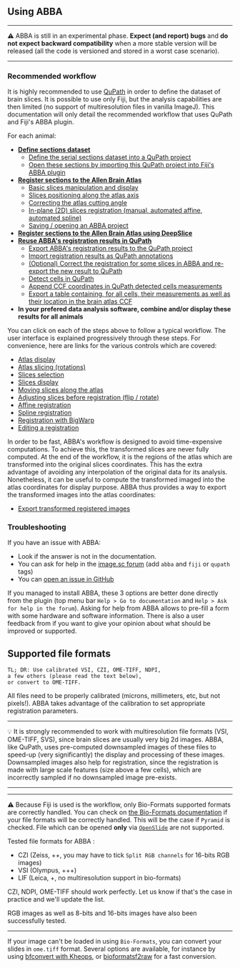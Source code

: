 ## Using ABBA

---

:warning: ABBA is still in an experimental phase. **Expect (and report) bugs** and **do not expect backward compatibility** when a more stable version will be released (all the code is versioned and stored in a worst case scenario).

---

### Recommended workflow
It is highly recommended to use [QuPath](https://qupath.github.io/) in order to define the dataset of brain slices. It is possible to use only Fiji, but the analysis capabilities are then limited (no support of multiresolution files in vanilla ImageJ). This documentation will only detail the recommended workflow that uses QuPath and Fiji's ABBA plugin.
 
For each animal:
* [**Define sections dataset**](create_dataset_and_open.md)
  * [Define the serial sections dataset into a QuPath project](create_dataset_and_open.md)
  * [Open these sections by importing this QuPath project into Fiji's ABBA plugin](create_dataset_and_open.md#abba-navigation)
* [**Register sections to the Allen Brain Atlas**](registration.md)
  * [Basic slices manipulation and display](registration.md)
  * [Slices positioning along the atlas axis](registration.md#first-coarse-positioning)
  * [Correcting the atlas cutting angle](registration.md#correcting-atlas-slicing-orientation)
  * [In-plane (2D) slices registration (manual, automated affine, automated spline)](registration.md#slices-registration)
  * [Saving / opening an ABBA project](registration.md#saving--opening-registrations-results)
* [**Register sections to the Allen Brain Atlas using DeepSlice**](registration_with_deepslice.md)
* [**Reuse ABBA's registration results in QuPath**](qupath_analysis.md)
  * [Export ABBA's registration results to the QuPath project](qupath_analysis.md)
  * [Import registration results as QuPath annotations](qupath_analysis.md#importing-abba-registration-results-in-qupath)
  * [(Optional) Correct the registration for some slices in ABBA and re-export the new result to QuPath](registration.md#editing-a-registration)
  * [Detect cells in QuPath](qupath_analysis.md#analysis-in-qupath)
  * [Append CCF coordinates in QuPath detected cells measurements](qupath_analysis.md#export-result-into-common-coordinates-of-the-allen-brain-atlas-ccfv3)
  * [Export a table containing, for all cells, their measurements as well as their location in the brain atlas CCF](qupath_analysis.md#display-results)
* **In your prefered data analysis software, combine and/or display these results for all animals**

You can click on each of the steps above to follow a typical workflow. The user interface is explained progressively through these steps. For convenience, here are links for the various controls which are covered:
* [Atlas display](create_dataset_and_open.md#allen-brain-atlas-display-options)
* [Atlas slicing (rotations)](registration.md#correcting-atlas-slicing-orientation)
* [Slices selection](registration.md#slices-selection)
* [Slices display](registration.md#slices-display-options)
* [Moving slices along the atlas](registration.md)
* [Adjusting slices before registration (flip / rotate)](registration.md#rotate--flip-slices)
* [Affine registration](registration.md#affine-registration-automated)
* [Spline registration](registration.md#spline-registration-automated)
* [Registration with BigWarp](registration.md#bigwarp-registration-manual)
* [Editing a registration](registration.md#editing-a-registration)

In order to be fast, ABBA's workflow is designed to avoid time-expensive computations. To achieve this, the transformed slices are never fully computed. At the end of the workflow, it is the regions of the atlas which are transformed into the original slices coordinates. This has the extra advantage of avoiding any interpolation of the original data for its analysis. Nonetheless, it can be useful to compute the transformed imaged into the atlas coordinates for display purpose. ABBA thus provides a way to export the transformed images into the atlas coordinates:
* [Export transformed registered images](registration.md#exporting-slices-region-as-imagej-stack)

### Troubleshooting
If you have an issue with ABBA:
* Look if the answer is not in the documentation.
* You can ask for help in the [image.sc forum](forum.image.sc/) (add `abba` and `fiji` or `qupath` tags)
* You can [open an issue in GitHub](https://github.com/BIOP/ijp-imagetoatlas/issues)

If you managed to install ABBA, these 3 options are better done directly from the plugin (top menu bar `Help > Go to documentation` and `Help > Ask for help in the forum`). Asking for help from ABBA allows to pre-fill a form with some hardware and software information. There is also a user feedback from if you want to give your opinion about what should be improved or supported.

## Supported file formats
```
TL; DR: Use calibrated VSI, CZI, OME-TIFF, NDPI, 
a few others (please read the text below), 
or convert to OME-TIFF.
```

All files need to be properly calibrated (microns, millimeters, etc, but not pixels!). ABBA takes advantage of the  calibration to set appropriate registration parameters. 

---

 :bulb: It is strongly recommended to work with multiresolution file formats (VSI, OME-TIFF, SVS), since brain slices are usually very big 2d images. ABBA, like QuPath, uses pre-computed downsampled images of these files to speed-up (very significantly) the display and processing of these images. Downsampled images also help for registration, since the registration is made with large scale features (size above  a few cells), which are incorrectly sampled if no downsampled image pre-exists.

---

---

:warning: Because Fiji is used is the workflow, only Bio-Formats supported formats are correctly handled. You can check on  [the Bio-Formats documentation](https://docs.openmicroscopy.org/bio-formats/6.6.1/supported-formats.html) if your file formats will be correctly handled. This will be the case if `Pyramid` is checked. File which can be opened **only** via [`OpenSlide`](https://openslide.org/) are not supported.

Tested file formats for ABBA :

* CZI (Zeiss, ++, you may have to tick `Split RGB channels` for 16-bits RGB images)
* VSI (Olympus, +++)
* LIF (Leica, +, no multiresolution support in bio-formats)

CZI, NDPI, OME-TIFF should work perfectly. Let us know if that's the case in practice and we'll update the list.

RGB images as well as 8-bits and 16-bits images have also been successfully tested.

---

If your image can't be loaded in using `Bio-Formats`, you can convert your slides in `ome.tiff` format. Several options are available, for instance by using [bfconvert with Kheops](https://c4science.ch/w/bioimaging_and_optics_platform_biop/image-processing/imagej_tools/ijp-kheops/), or [bioformatsf2raw](https://c4science.ch/w/bioimaging_and_optics_platform_biop/image-processing/qupath/ome-tiff-conversion/) for a fast conversion.